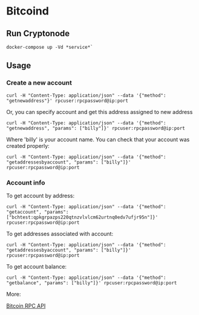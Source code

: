 # Bitcoind

## Run Cryptonode

```shell
docker-compose up -Vd *service*`
```

## Usage
### Create a new account

```shell
curl -H "Content-Type: application/json" --data '{"method": "getnewaddress"}' rpcuser:rpcpassword@ip:port
```
Or, you can specify account and get this address assigned to new address

```shell
curl -H "Content-Type: application/json" --data '{"method": "getnewaddress", "params": ["billy"]}' rpcuser:rpcpassword@ip:port
```

Where 'billy' is your account name. You can check that your account was created properly:

```shell
curl -H "Content-Type: application/json" --data '{"method": "getaddressesbyaccount", "params": ["billy"]}' rpcuser:rpcpassword@ip:port
```

### Account info

To get account by address:

```shell
curl -H "Content-Type: application/json" --data '{"method": "getaccount", "params": ["bchtest:qpkgrpazps220qtnzvlvlcm62urtnq0edv7ufjr95n"]}' rpcuser:rpcpassword@ip:port
```

To get addresses associated with account:

```shell
curl -H "Content-Type: application/json" --data '{"method": "getaddressesbyaccount", "params": ["billy"]}' rpcuser:rpcpassword@ip:port
```

To get account balance:

```shell
curl -H "Content-Type: application/json" --data '{"method": "getbalance", "params": ["billy"]}' rpcuser:rpcpassword@ip:port
```

More:

[Bitcoin RPC API](https://en.bitcoin.it/wiki/Original_Bitcoin_client/API_calls_list)
